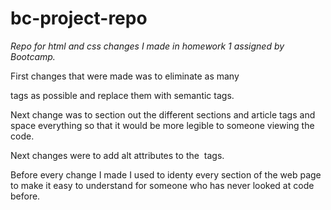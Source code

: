 # bc-project-repo

*Repo for html and css changes I made in homework 1 assigned by Bootcamp.*

First changes that were made was to eliminate as many <div> tags as possible and replace them with semantic tags.

Next change was to section out the different sections and article tags and space everything so that it would be more legible to someone viewing the code. 

Next changes were to add alt attributes to the <img> tags. 

Before every change I made I used <!--Notes--> to identy every section of the web page to make it easy to understand for someone who has never looked at code before. 